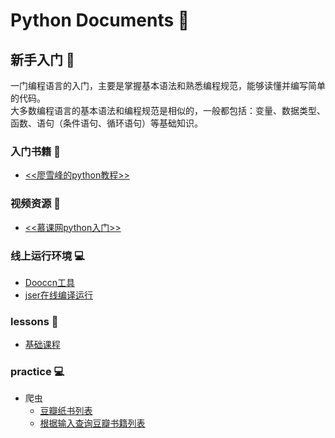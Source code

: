 # Python Documents :snake:

## 新手入门 :ghost:
一门编程语言的入门，主要是掌握基本语法和熟悉编程规范，能够读懂并编写简单的代码。  
大多数编程语言的基本语法和编程规范是相似的，一般都包括：变量、数据类型、函数、语句（条件语句、循环语句）等基础知识。

### 入门书籍 :book:
* <a href="https://www.liaoxuefeng.com/wiki/0014316089557264a6b348958f449949df42a6d3a2e542c000" target="_blank"><<廖雪峰的python教程>></a>

### 视频资源 :movie_camera:
* <a href="https://www.imooc.com/learn/177" target="_blank"><<慕课网python入门>></a>

### 线上运行环境 :computer:
* <a href="http://www.dooccn.com/python/" target="_blank">Dooccn工具</a>
* <a href="http://run.jser.com/python.html" target="_blank">jser在线编译运行</a>

### lessons :sheep:
* [基础课程](./basic/README.md)

### practice :computer:
* 爬虫
  * [豆瓣纸书列表](https://github.com/suvllian/learning/tree/master/Python/simple-spider)
  * [根据输入查询豆瓣书籍列表](https://github.com/suvllian/learning/tree/master/Python/douban-book-spider)


